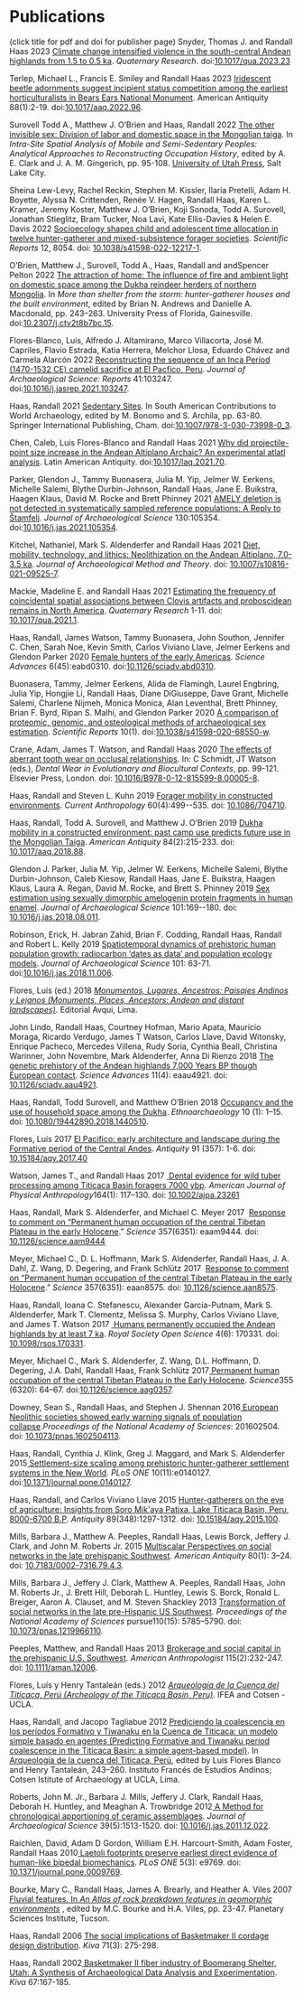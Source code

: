 <H1>Publications</H1>
(click title for pdf and doi for publisher page)
Snyder, Thomas J. and Randall Haas
2023 <a href="https://fcl.ucdavis.edu/wp-content/uploads/sites/532/2023/06/Snyder2023.pdf" target="_bank" rel="noopener">Climate change intensified violence in the south-central Andean highlands from 1.5 to 0.5 ka</a>. <i>Quaternary Research</i>. doi:<a href="https://www.doi.org/10.1017/qua.2023.23" target="_bank" rel="noopener">10.1017/qua.2023.23</a>

Terlep, Michael L., Francis E. Smiley and Randall Haas 
2023  <a href="https://fcl.ucdavis.edu/wp-content/uploads/sites/532/2023/02/Terlep2023.pdf" target="_blank" rel="noopener">Iridescent beetle adornments suggest incipient status competition among the earliest horticulturalists in Bears Ears National Monument</a>. American Antiquity 88(1):2-19. doi:<a href="https://doi.org/10.1017/aaq.2022.96" target="_blank" rel="noopener">10.1017/aaq.2022.96</a>.

Surovell Todd A., Matthew J. O’Brien and Haas, Randall
2022 <a href="https://fcl.ucdavis.edu/wp-content/uploads/sites/532/2022/06/Surovell2022.pdf" target="_blank" rel="noopener">The other invisible sex: Division of labor and domestic space in the Mongolian taiga</a>. In <i>Intra-Site Spatial Analysis of Mobile and Semi-Sedentary Peoples: Analytical Approaches to Reconstructing Occupation History</i>, edited by A. E. Clark and J. A. M. Gingerich, pp. 95-108. <a href="https://uofupress.lib.utah.edu/intrasite-spatial-analysis-of-mobile-and-semisedentary-peoples/" target="_blank" rel="noopener">University of Utah Press</a>, Salt Lake City.

Sheina Lew-Levy, Rachel Reckin, Stephen M. Kissler, Ilaria Pretelli, Adam H. Boyette, Alyssa N. Crittenden, Renée V. Hagen, Randall Haas, Karen L. Kramer, Jeremy Koster, Matthew J. O’Brien, Koji Sonoda, Todd A. Surovell, Jonathan Stieglitz, Bram Tucker, Noa Lavi, Kate Ellis-Davies &amp; Helen E. Davis
2022 <a href="https://fcl.ucdavis.edu/wp-content/uploads/sites/532/2022/05/Lew-Levy2022.pdf">Socioecology shapes child and adolescent time allocation in twelve hunter-gatherer and mixed-subsistence forager societies</a>. <i>Scientific Reports</i> 12, 8054. doi: <a href="https://doi.org/10.1038/s41598-022-12217-1" target="_blank" rel="noopener">10.1038/s41598-022-12217-1</a>.

O’Brien, Matthew J., Surovell, Todd A., Haas, Randall and andSpencer Pelton
2022 <a href="https://fcl.ucdavis.edu/wp-content/uploads/sites/532/2023/03/OBrien2022.pdf">The attraction of home: The influence of fire and ambient light on domestic space among the Dukha reindeer herders of northern Mongolia</a>. In <i>More than shelter from the storm: hunter-gatherer houses and the built environment</i>, edited by Brian N. Andrews and Danielle A. Macdonald, pp. 243–263. University Press of Florida, Gainesville. doi:<a href="https://doi.org/10.2307/j.ctv2t8b7bc.15" target="_blank" rel="noopener">10.2307/j.ctv2t8b7bc.15</a>.

Flores-Blanco, Luis, Alfredo J. Altamirano, Marco Villacorta, José M. Capriles, Flavio Estrada, Katia Herrera, Melchor Llosa, Eduardo Chávez and Carmela Alarcón
2022 <a href="https://www.sciencedirect.com/science/article/pii/S2352409X21004594/pdfft?md5=c2881b7cc26dc1c15dfb61cd37ac2f7f&amp;pid=1-s2.0-S2352409X21004594-main.pdf" target="_blank" rel="noopener">Reconstructing the sequence of an Inca Period (1470-1532 CE) camelid sacrifice at El Pacfico, Peru</a>. <i>Journal of Archaeological Science: Reports</i> 41:103247. doi:<a href="https://doi.org/10.1016/j.jasrep.2021.103247" target="_blank" rel="noopener">10.1016/j.jasrep.2021.103247</a>.

Haas, Randall
2021 <a href="https://fcl.ucdavis.edu/wp-content/uploads/sites/532/2021/11/Haas2021.pdf" target="_blank" rel="noopener">Sedentary Sites</a>. In South American Contributions to World Archaeology, edited by M. Bonomo and S. Archila, pp. 63-80. Springer International Publishing, Cham. doi:<a href="https://doi.org/10.1007/978-3-030-73998-0_3" target="_blank" rel="noopener">10.1007/978-3-030-73998-0_3</a>.

Chen, Caleb, Luis Flores-Blanco and Randall Haas
2021 <a href="https://fcl.ucdavis.edu/wp-content/uploads/sites/532/2021/10/Chen2021.pdf" target="_blank" rel="noopener">Why did projectile-point size increase in the Andean Altiplano Archaic? An experimental atlatl analysis</a>. Latin American Antiquity. doi:<a href="https://doi.org/doi:10.1017/laq.2021.70" target="_blank" rel="noopener">10.1017/laq.2021.70</a>.

Parker, Glendon J., Tammy Buonasera, Julia M. Yip, Jelmer W. Eerkens, Michelle Salemi, Blythe Durbin-Johnson, Randall Haas, Jane E. Buikstra, Haagen Klaus, David M. Rocke and Brett Phinney
2021 <a href="https://fcl.ucdavis.edu/wp-content/uploads/sites/532/2021/05/Parker2021.pdf" target="_blank" rel="noopener">AMELY deletion is not detected in systematically sampled reference populations: A Reply to Štamfelj</a>. <em>Journal of Archaeological Science</em> 130:105354. doi:<a href="https://doi.org/10.1016/j.jas.2021.105354" target="_blank" rel="noopener">10.1016/j.jas.2021.105354</a>.

Kitchel, Nathaniel, Mark S. Aldenderfer and Randall Haas
2021 <a href="https://link.springer.com/content/pdf/10.1007/s10816-021-09525-7.pdf" target="_blank" rel="noopener">Diet, mobility, technology, and lithics: Neolithization on the Andean Altiplano, 7.0-3.5 ka</a>. <em>Journal of Archaeological Method and Theory</em>. doi: <a href="https://doi.org/10.1007/s10816-021-09525-7" target="_blank" rel="noopener"> 10.1007/s10816-021-09525-7</a>.

Mackie, Madeline E. and Randall Haas
2021 <a href="https://fcl.ucdavis.edu/wp-content/uploads/sites/532/2021/03/Mackie2021.pdf" target="_blank" rel="noopener">Estimating the frequency of coincidental spatial associations between Clovis artifacts and proboscidean remains in North America</a>. <em>Quaternary Research</em> 1-11. doi: <a href="https://doi.org/10.1017/qua.2021.1" target="_blank" rel="noopener">10.1017/qua.2021.1</a>.

Haas, Randall, James Watson, Tammy Buonasera, John Southon, Jennifer C. Chen, Sarah Noe, Kevin Smith, Carlos Viviano Llave, Jelmer Eerkens and Glendon Parker
2020 <a href="https://advances.sciencemag.org/content/6/45/eabd0310/tab-pdf" target="_blank" rel="noopener">Female hunters of the early Americas</a>. <i>Science Advances</i> 6(45):eabd0310. doi:<a href="https://www.doi.org/10.1126/sciadv.abd0310" target="_blank" rel="noopener">10.1126/sciadv.abd0310</a>.

Buonasera, Tammy, Jelmer Eerkens, Alida de Flamingh, Laurel Engbring, Julia Yip, Hongjie Li, Randall Haas, Diane DiGiuseppe, Dave Grant, Michelle Salemi, Charlene Nijmeh, Monica Monica, Alan Leventhal, Brett Phinney, Brian F. Byrd, Ripan S. Malhi, and Glendon Parker
2020 <a href="https://fcl.ucdavis.edu/wp-content/uploads/sites/532/2020/07/Buonasera2020.pdf" target="_blank" rel="noopener">A comparison of proteomic, genomic, and osteological methods of archaeological sex estimation</a>. <i>Scientific Reports</i> 10(1). doi:<a href="https://www.doi.org/10.1038/s41598-020-68550-w" target="_blank" rel="noopener">10.1038/s41598-020-68550-w</a>.

Crane, Adam, James T. Watson, and Randall Haas
2020 <a href="https://fcl.ucdavis.edu/wp-content/uploads/sites/532/2020/01/Crane2020.pdf" target="_blank" rel="noopener">The effects of aberrant tooth wear on occlusal relationships</a>. In: C Schmidt, JT Watson (eds.), <i>Dental Wear in Evolutionary and Biocultural Contexts</i>, pp. 99-121. Elsevier Press, London. doi: <a href="https://doi.org/10.1016/B978-0-12-815599-8.00005-8" target="_blank" rel="noopener">10.1016/B978-0-12-815599-8.00005-8</a>.

Haas, Randall and Steven L. Kuhn
2019 <a href="https://fcl.ucdavis.edu/wp-content/uploads/sites/532/2019/08/Haas2019.pdf" target="_blank" rel="noopener">Forager mobility in constructed environments</a>. <em>Current Anthropology </em>60(4):499--535. doi: <a href="https://doi.org/10.1086/704710" target="_blank" rel="noopener">10.1086/704710</a>.

Haas, Randall, Todd A. Surovell, and Matthew J. O’Brien
2019 <a href="https://fcl.ucdavis.edu/wp-content/uploads/sites/532/2019/04/Haas2019a.pdf" target="_blank" rel="noopener">Dukha mobility in a constructed environment: past camp use predicts future use in the Mongolian Taiga</a>. <em>American Antiquity</em> 84(2):215-233. doi: <a href="https://doi.org/10.1017/aaq.2018.88" target="_blank" rel="noopener">10.1017/aaq.2018.88</a>.

Glendon J. Parker, Julia M. Yip, Jelmer W. Eerkens, Michelle Salemi, Blythe Durbin-Johnson, Caleb Kiesow, Randall Haas, Jane E. Buikstra, Haagen Klaus, Laura A. Regan, David M. Rocke, and Brett S. Phinney
2019 <a href="https://fclab.faculty.ucdavis.edu/wp-content/uploads/sites/532/2019/01/Parker2019.pdf" target="_blank" rel="noopener">Sex estimation using sexually dimorphic amelogenin protein fragments in human enamel</a>. <em>Journal of Archaeological Science</em> 101:169--180. doi: <a href="https://doi.org/10.1016/j.jas.2018.08.011" target="_blank" rel="noopener">10.1016/j.jas.2018.08.011</a>.

Robinson, Erick, H. Jabran Zahid, Brian F. Codding, Randall Haas, Randall and Robert L. Kelly
2019 <a href="https://fclab.faculty.ucdavis.edu/wp-content/uploads/sites/532/2019/01/Robinson2019.pdf" target="_blank" rel="noopener">Spatiotemporal dynamics of prehistoric human population growth: radiocarbon ‘dates as data’ and population ecology models</a>. <i>Journal of Archaeological Science</i> 101: 63-71. doi:<a href="https://doi.org/10.1016/j.jas.2018.11.006" target="_blank" rel="noopener">10.1016/j.jas.2018.11.006</a>.

Flores, Luís (ed.)
2018 <a href="https://fcl.ucdavis.edu/wp-content/uploads/sites/532/2019/01/Lugares_Monumentos_Ancestros.pdf" target="_blank" rel="noopener"><i>Monumentos, Lugares, Ancestros: Paisajes Andinos y Lejanos (Monuments, Places, Ancestors: Andean and distant landscapes)</i></a>. Editorial Avqui, Lima.

John Lindo, Randall Haas, Courtney Hofman, Mario Apata, Mauricio Moraga, Ricardo Verdugo, James T Watson, Carlos Llave, David Witonsky, Enrique Pacheco, Mercedes Villena, Rudy Soria, Cynthia Beall, Christina Warinner, John Novembre, Mark Aldenderfer, Anna Di Rienzo
2018 <a href="https://fclab.faculty.ucdavis.edu/wp-content/uploads/sites/532/2018/12/eaau4921.full_.pdf" target="_blank" rel="noopener">The genetic prehistory of the Andean highlands 7,000 Years BP though European contact</a>. <em>Science Advances</em> 11(4): eaau4921. doi: <a href="https://doi.org/10.1126/sciadv.aau4921" target="_blank" rel="noopener">10.1126/sciadv.aau4921</a>.

Haas, Randall, Todd Surovell, and Matthew O’Brien
2018 <a href="http://fclab.faculty.ucdavis.edu/wp-content/uploads/sites/532/2018/06/Occupancy-and-the-Use-of-Household-Space-Among-the-Dukha.pdf" target="_blank" rel="noopener">Occupancy and the use of household space among the Dukha</a>. <em>Ethnoarchaeology</em> 10 (1): 1–15. doi: <a href="https://doi.org/10.1080/19442890.2018.1440510" target="_blank" rel="noopener">10.1080/19442890.2018.1440510</a>.

Flores, Luís
2017 <a href="https://fcl.ucdavis.edu/wp-content/uploads/sites/532/2019/01/Flores2017.pdf" target="_blank" rel="noopener">El Pacifico: early architecture and landscape during the Formative period of the Central Andes</a>. <i>Antiquity</i> 91 (357): 1-6. doi: <a href="https://doi.org/10.15184/aqy.2017.40" target="_blank" rel="noopener">10.15184/aqy.2017.40</a>

Watson, James T., and Randall Haas
2017 <a href="https://fclab.faculty.ucdavis.edu/wp-content/uploads/sites/532/2018/06/WatsonHaas2017.pdf" target="_blank" rel="noopener"> Dental evidence for wild tuber processing among Titicaca Basin foragers 7000 ybp</a>. <em>American Journal of Physical Anthropology</em>164(1): 117–130. doi: <a href="https://onlinelibrary.wiley.com/doi/abs/10.1002/ajpa.23261" target="_blank" rel="noopener">10.1002/ajpa.23261</a>

Haas, Randall, Mark S. Aldenderfer, and Michael C. Meyer
2017  <a href="http://fclab.faculty.ucdavis.edu/wp-content/uploads/sites/532/2018/06/Response-to-Comment-on-Permanent-Human-occupation-of-Central-Tibetal-Plateau-in-the-early-Holocene.pdf" target="_blank" rel="noopener">Response to comment on “Permanent human occupation of the central Tibetan Plateau in the early Holocene</a>.” <em>Science</em> 357(6351): eaam9444. doi: <a href="http://science.sciencemag.org/content/357/6351/eaam9444" target="_blank" rel="noopener">10.1126/science.aam9444</a>

Meyer, Michael C., D. L. Hoffmann, Mark S. Aldenderfer, Randall Haas, J. A. Dahl, Z. Wang, D. Degering, and Frank Schlütz
2017  <a href="http://fclab.faculty.ucdavis.edu/wp-content/uploads/sites/532/2018/06/Response-to-Comment-on-Permanent-Human-occupation-of-Central-Tibetal-Plateau-in-the-early-Holocene-2.pdf" target="_blank" rel="noopener">Response to comment on “Permanent human occupation of the central Tibetan Plateau in the early Holocene</a>.” <em>Science</em> 357(6351): eaan8575. doi: <a href="http://science.sciencemag.org/content/357/6351/eaan8575" target="_blank" rel="noopener">10.1126/science.aan8575</a>.

Haas, Randall, Ioana C. Stefanescu, Alexander Garcia-Putnam, Mark S. Aldenderfer, Mark T. Clementz, Melissa S. Murphy, Carlos Viviano Llave, and James T. Watson
2017 <a href="http://fclab.faculty.ucdavis.edu/wp-content/uploads/sites/532/2018/06/Royal-society.pdf" target="_blank" rel="noopener"> Humans permanently occupied the Andean highlands by at least 7 ka</a>. <em>Royal Society Open Science </em>4(6): 170331. doi:<a href="http://rsos.royalsocietypublishing.org/content/4/6/170331" target="_blank" rel="noopener"> 10.1098/rsos.170331</a>.

Meyer, Michael C., Mark S. Aldenderfer, Z. Wang, D.L. Hoffmann, D. Degering, J.A. Dahl, Randall Haas, Frank Schlütz
2017<a href="http://fclab.faculty.ucdavis.edu/wp-content/uploads/sites/532/2018/06/Permanent-human-occupation-of-the-central-Tibetan-Plateau-in-the-early-Holocene.pdf" target="_blank" rel="noopener"> Permanent human occupation of the central Tibetan Plateau in the Early Holocene</a>. <em>Science</em>355 (6320): 64–67. doi:<a href="http://science.sciencemag.org/content/355/6320/64" target="_blank" rel="noopener">10.1126/science.aag0357</a>.

Downey, Sean S., Randall Haas, and Stephen J. Shennan
2016<a href="http://fclab.faculty.ucdavis.edu/wp-content/uploads/sites/532/2018/06/European-Neolithic-societies-showed-early-warnings-of-Population-collapse.pdf" target="_blank" rel="noopener"> European Neolithic societies showed early warning signals of population collapse</a>.<em>Proceedings of the National Academy of Sciences</em>: 201602504. doi: <a href="http://www.pnas.org/content/113/35/9751" target="_blank" rel="noopener">10.1073/pnas.1602504113</a>.

Haas, Randall, Cynthia J. Klink, Greg J. Maggard, and Mark S. Aldenderfer
2015<a href="http://fclab.faculty.ucdavis.edu/wp-content/uploads/sites/532/2018/06/Settlement-Size-Scaling-among-Prehistoric-Hunter-Gatherer-Settlement-Systems-in-the-New-World.pdf" target="_blank" rel="noopener"> Settlement-size scaling among prehistoric hunter-gatherer settlement systems in the New World</a>. <em>PLoS ONE</em> 10(11):e0140127. doi:<a href="http://journals.plos.org/plosone/article?id=10.1371/journal.pone.0140127" target="_blank" rel="noopener">10.1371/journal.pone.0140127</a>.

Haas, Randall, and Carlos Viviano Llave
2015 <a href="http://fclab.faculty.ucdavis.edu/wp-content/uploads/sites/532/2018/06/huntergatherers_on_the_eve_of_agriculture_investigations_at_soro_mikaya_patjxa_lake_titicaca_basin_peru_80006700_bp.pdf" target="_blank" rel="noopener">Hunter-gatherers on the eve of agriculture: Insights from Soro Mik'aya Patjxa, Lake Titicaca Basin, Peru, 8000-6700 B.P</a>. <em>Antiquity </em> 89(348):1297-1312. doi: <a href="https://doi.org/10.15184/aqy.2015.100" target="_blank" rel="noopener">10.15184/aqy.2015.100</a>.

Mills, Barbara J., Matthew A. Peeples, Randall Haas, Lewis Borck, Jeffery J. Clark, and John M. Roberts Jr. 2015 <a href="http://fclab.faculty.ucdavis.edu/wp-content/uploads/sites/532/2018/06/multiscalar_perspectives_on_social_networks_in_the_late_prehispanic_southwest.pdf" target="_blank" rel="noopener">Multiscalar Perspectives on social networks in the late prehispanic Southwest</a>. <em>American Antiquity</em> 80(1): 3–24. doi: <a href="https://doi.org/10.7183/0002-7316.79.4.3" target="_blank" rel="noopener">10.7183/0002-7316.79.4.3</a>.

Mills, Barbara J., Jeffery J. Clark, Matthew A. Peeples, Randall Haas, John M. Roberts Jr., J. Brett Hill, Deborah L. Huntley, Lewis S. Borck, Ronald L. Breiger, Aaron A. Clauset, and M. Steven Shackley
2013 <a href="http://fclab.faculty.ucdavis.edu/wp-content/uploads/sites/532/2018/06/Transformation-of-social-networks-in-the-late-pre-Hispanic-US-Southwest.pdf" target="_blank" rel="noopener">Transformation of social networks in the late pre-Hispanic US Southwest</a>. <em>Proceedings of the National Academy of Sciences</em> pursue110(15): 5785–5790. doi: <a href="http://www.pnas.org/content/110/15/5785" target="_blank" rel="noopener">10.1073/pnas.1219966110</a>.

Peeples, Matthew, and Randall Haas
2013 <a href="http://fclab.faculty.ucdavis.edu/wp-content/uploads/sites/532/2018/06/Brokerage-and-Social-Capital-in-the-Prehispanic-U.S.-Southwest.pdf" target="_blank" rel="noopener">Brokerage and social capital in the prehispanic U.S. Southwest</a>. <em>American Anthropologist </em>115(2):232-247. doi: <a href="https://anthrosource.onlinelibrary.wiley.com/doi/abs/10.1111/aman.12006" target="_blank" rel="noopener">10.1111/aman.12006</a>.

Flores, Luís y Henry Tantaleán (eds.)
2012 <a href="https://books.openedition.org/ifea/6557?lang=en" target="_blank" rel="noopener"><i>Arqueología de la Cuenca del Titicaca, Perú (Archeology of the Titicaca Basin, Peru)</i></a>. IFEA and Cotsen - UCLA.

Haas, Randall, and Jacopo Tagliabue
2012 <a href="https://fcl.ucdavis.edu/wp-content/uploads/sites/532/2021/06/Haas-and-Tagliabue-2012.pdf" target="_blank" rel="noopener">Prediciendo la coalescencia en los períodos Formativo y Tiwanaku en la Cuenca de Titicaca: un modelo simple basado en agentes (Predicting Formative and Tiwanaku period coalescence in the Titicaca Basin: a simple agent-based model)</a>. In <a href="https://books.openedition.org/ifea/6557?lang=en" target="_blank" rel="noopener">Arqueología de la cuenca del Titicaca, Perú</a>, edited by Luis Flores Blanco and Henry Tantaleán, 243–260. Instituto Francés de Estudios Andinos; Cotsen Istitute of Archaeology at UCLA, Lima.

Roberts, John M. Jr., Barbara J. Mills, Jeffery J. Clark, Randall Haas, Deborah H. Huntley, and Meaghan A. Trowbridge
2012<a href="http://fclab.faculty.ucdavis.edu/wp-content/uploads/sites/532/2018/06/A-method-for-chronological-apportioning-of-ceramic-assemblages.pdf" target="_blank" rel="noopener"> A Method for chronological apportioning of ceramic assemblages</a>. <em>Journal of Archaeological Science </em>39(5):1513-1520. doi: <a href="https://www.sciencedirect.com/science/article/pii/S0305440311004699?via%3Dihub" target="_blank" rel="noopener">10.1016/j.jas.2011.12.022</a>.

Raichlen, David, Adam D Gordon, William E.H. Harcourt-Smith, Adam Foster, Randall Haas
2010<a href="http://fclab.faculty.ucdavis.edu/wp-content/uploads/sites/532/2018/06/Laetoli-Footprints-Preserve-Earliest-Direct-Evidence-of-Human-Like-Bipedal-Biomechanics.pdf" target="_blank" rel="noopener"> Laetoli footprints preserve earliest direct evidence of human-like bipedal biomechanics</a>. <em>PLoS ONE </em>5(3): e9769. doi: <a href="http://journals.plos.org/plosone/article?id=10.1371/journal.pone.0009769" target="_blank" rel="noopener">10.1371/journal.pone.0009769</a>.

Bourke, Mary C., Randall Haas, James A. Brearly, and Heather A. Viles
2007 <a href="http://fclab.faculty.ucdavis.edu/wp-content/uploads/sites/532/2018/06/Atlas2007.pdf" target="_blank" rel="noopener">Fluvial features. In <em>An Atlas of rock breakdown features in geomorphic environments</em></a> , edited by M.C. Bourke and H.A. Viles, pp. 23-47. Planetary Sciences Institute, Tucson.

Haas, Randall
2006 <a href="http://fclab.faculty.ucdavis.edu/wp-content/uploads/sites/532/2018/06/THE-SOCIAL-IMPLICATIONS-OF-BASKETMAKER-II-CORDAGE-DESIGN-DISTRIBUTION.pdf" target="_blank" rel="noopener">The social implications of Basketmaker II cordage design distribution</a>. <em>Kiva </em>71(3): 275-298.

Haas, Randall
2002<a href="http://fclab.faculty.ucdavis.edu/wp-content/uploads/sites/532/2018/06/The-Basketmaker-II-Fiber-Industry-of-Boomerang-Shelter-Southeastern-Utah-A-Synthesis-of-Cordage-Morphology-Analysis-and-Experimentation.pdf" target="_blank" rel="noopener"> Basketmaker II fiber industry of Boomerang Shelter, Utah: A Synthesis of Archaeological Data Analysis and Experimentation</a>. <em>Kiva</em> 67:167-185.
